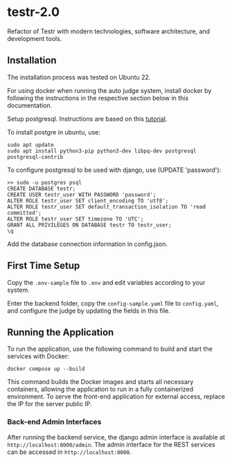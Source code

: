 # testr-2.0

Refactor of Testr with modern technologies, software architecture, and development tools.

## Installation

The installation process was tested on Ubuntu 22.

For using docker when running the auto judge system, install docker by following the instructions in the respective section below in this documentation.

Setup postgresql. Instructions are based on this [tutorial](https://www.digitalocean.com/community/tutorials/how-to-use-postgresql-with-your-django-application-on-ubuntu-20-04).

To install postgre in ubuntu, use:

```
sudo apt update
sudo apt install python3-pip python3-dev libpq-dev postgresql postgresql-contrib
```

To configure postgresql to be used with django, use (UPDATE 'password'):

```
>> sudo -u postgres psql
CREATE DATABASE testr;
CREATE USER testr_user WITH PASSWORD 'password';
ALTER ROLE testr_user SET client_encoding TO 'utf8';
ALTER ROLE testr_user SET default_transaction_isolation TO 'read committed';
ALTER ROLE testr_user SET timezone TO 'UTC';
GRANT ALL PRIVILEGES ON DATABASE testr TO testr_user;
\q
```

Add the database connection information in config.json.


## First Time Setup

Copy the `.env-sample` file to `.env` and edit variables according to your system.

Enter the backend folder, copy the `config-sample.yaml` file to `config.yaml`, and configure the judge by updating the fields in this file.

## Running the Application

To run the application, use the following command to build and start the services with Docker:

```
docker compose up --build
```

This command builds the Docker images and starts all necessary containers, allowing the application to run in a fully containerized environment.
To serve the front-end application for external access, replace the IP for the server public IP.

### Back-end Admin Interfaces

After running the backend service, the django admin interface is available at ```http://localhost:8000/admin```. The admin interface for the REST services can be accessed in ```http://localhost:8000```.
